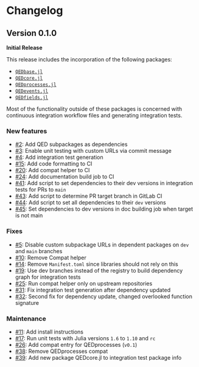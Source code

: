 # Changelog

## Version 0.1.0

**Initial Release**

This release includes the incorporation of the following packages:
- [`QEDbase.jl`](https://github.com/QEDjl-project/QEDbase.jl)
- [`QEDcore.jl`](https://github.com/QEDjl-project/QEDcore.jl)
- [`QEDprocesses.jl`](https://github.com/QEDjl-project/QEDprocesses.jl)
- [`QEDevents.jl`](https://github.com/QEDjl-project/QEDevents.jl)
- [`QEDfields.jl`](https://github.com/QEDjl-project/QEDfields.jl)

Most of the functionality outside of these packages is concerned with continuous integration workflow files and generating integration tests.

### New features

- [#2](https://github.com/QEDjl-project/QED.jl/pull/2): Add QED subpackages as dependencies
- [#3](https://github.com/QEDjl-project/QED.jl/pull/3): Enable unit testing with custom URLs via commit message
- [#4](https://github.com/QEDjl-project/QED.jl/pull/4): Add integration test generation
- [#15](https://github.com/QEDjl-project/QED.jl/pull/15): Add code formatting to CI
- [#20](https://github.com/QEDjl-project/QED.jl/pull/20): Add compat helper to CI
- [#24](https://github.com/QEDjl-project/QED.jl/pull/24): Add documentation build job to CI
- [#41](https://github.com/QEDjl-project/QED.jl/pull/41): Add script to set dependencies to their dev versions in integration tests for PRs to `main`
- [#43](https://github.com/QEDjl-project/QED.jl/pull/43): Add script to determine PR target branch in GitLab CI
- [#44](https://github.com/QEDjl-project/QED.jl/pull/44): Add script to set all dependencies to their `dev` versions
- [#45](https://github.com/QEDjl-project/QED.jl/pull/45): Set dependencies to dev versions in doc building job when target is not main

### Fixes

- [#5](https://github.com/QEDjl-project/QED.jl/pull/5): Disable custom subpackage URLs in dependent packages on `dev` and `main` branches
- [#10](https://github.com/QEDjl-project/QED.jl/pull/10): Remove Compat helper
- [#14](https://github.com/QEDjl-project/QED.jl/pull/14): Remove `Manifest.toml` since libraries should not rely on this
- [#19](https://github.com/QEDjl-project/QED.jl/pull/19): Use dev branches instead of the registry to build dependency graph for integration tests
- [#25](https://github.com/QEDjl-project/QED.jl/pull/25): Run compat helper only on upstream repositories
- [#31](https://github.com/QEDjl-project/QED.jl/pull/31): Fix integration test generation after dependency updated
- [#32](https://github.com/QEDjl-project/QED.jl/pull/32): Second fix for dependency update, changed overlooked function signature

### Maintenance

- [#11](https://github.com/QEDjl-project/QED.jl/pull/11): Add install instructions
- [#17](https://github.com/QEDjl-project/QED.jl/pull/17): Run unit tests with Julia versions `1.6` to `1.10` and `rc`
- [#26](https://github.com/QEDjl-project/QED.jl/pull/26): Add compat entry for QEDprocesses (`v0.1`)
- [#38](https://github.com/QEDjl-project/QED.jl/pull/38): Remove QEDprocesses compat
- [#39](https://github.com/QEDjl-project/QED.jl/pull/39): Add new package QEDcore.jl to integration test package info
